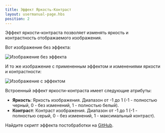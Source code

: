 ```yaml
---
title: Эффект Яркость-Контраст
layout: usermanual-page.hbs
position: 2
---
```


Эффект яркости-контраста позволяет изменять яркость и контрастность отображаемого изображения.

Вот изображение без эффекта:

![Изображение без эффекта][1]

И то же изображение с примененным эффектом и изменениями яркости и контрастности:

![Изображение с эффектом][2]

Встроенный эффект яркости-контраста имеет следующие атрибуты:

* **Яркость**: Яркость изображения. Диапазон от -1 до 1 (-1 - полностью черный, 0 - без изменений, 1 - полностью белый).
* **Контраст**: Контраст изображения. Диапазон от -1 до 1 (-1 - полностью серый, 0 - без изменений, 1 - максимальный контраст).

Найдите скрипт эффекта постобработки на [GitHub][3].

[1]: /images/platform/posteffects/without_effects.png
[2]: /images/platform/posteffects/with_brightness_contrast.png
[3]: https://github.com/playcanvas/engine/blob/main/scripts/posteffects/posteffect-brightnesscontrast.js
